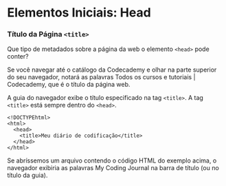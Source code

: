 # Elementos Iniciais: Head

### Título da Página `<title>`

Que tipo de metadados sobre a página da web o elemento `<head>` pode conter?

Se você navegar até o catálogo da Codecademy e olhar na parte superior do seu navegador, notará as palavras Todos os cursos e tutoriais | Codecademy, que é o título da página web.

A guia do navegador exibe o título especificado na tag `<title>`. A tag `<title>` está sempre dentro do `<head>`.

```
<!DOCTYPEhtml>
<html>
  <head>
    <title>Meu diário de codificação</title>
  </head>
</html>
```

Se abríssemos um arquivo contendo o código HTML do exemplo acima, o navegador exibiria as palavras My Coding Journal na barra de título (ou no título da guia).
